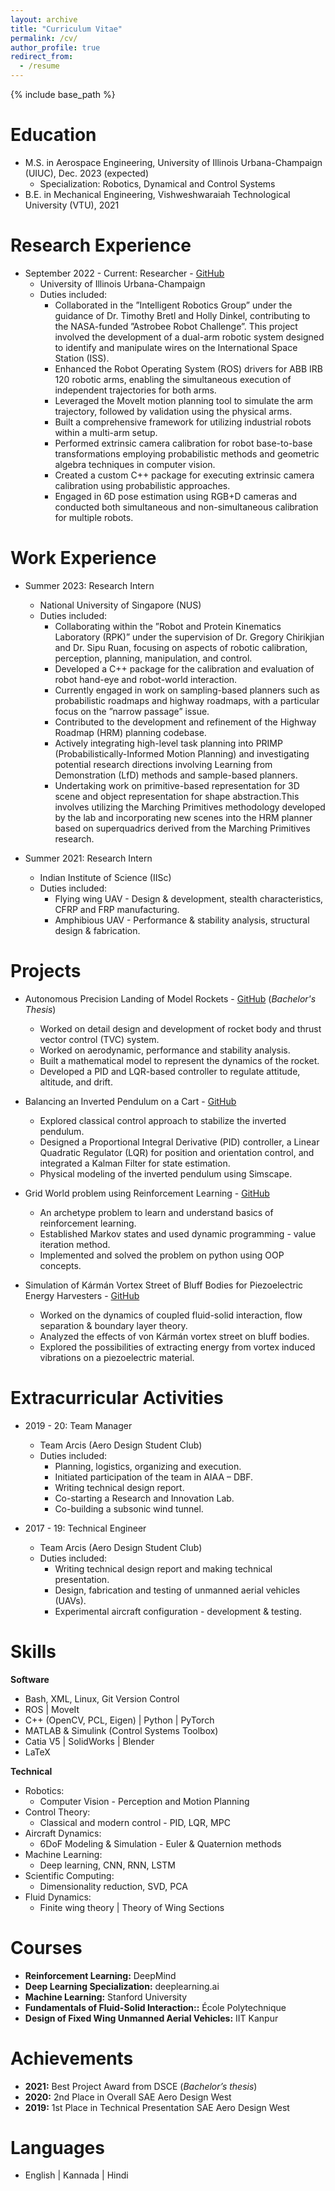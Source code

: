 ```yaml
---
layout: archive
title: "Curriculum Vitae"
permalink: /cv/
author_profile: true
redirect_from:
  - /resume
---
```


{% include base_path %}

Education
======
* M.S. in Aerospace Engineering, University of Illinois Urbana-Champaign (UIUC), Dec. 2023 (expected)
  - Specialization: Robotics, Dynamical and Control Systems
* B.E. in Mechanical Engineering, Vishweshwaraiah Technological University (VTU), 2021
<!---* Ph.D in Version Control Theory, GitHub University, 2018 (expected)--->

Research Experience
======
* September 2022 - Current: Researcher - [GitHub](https://github.com/RMDLO/abb_dual_arm)
  * University of Illinois Urbana-Champaign
  * Duties included: 
    - Collaborated in the ”Intelligent Robotics Group” under the guidance of Dr. Timothy Bretl and Holly Dinkel, contributing to the NASA-funded ”Astrobee Robot Challenge”. This project involved the development of a dual-arm robotic system designed to identify and manipulate wires on the International Space Station (ISS).
    - Enhanced the Robot Operating System (ROS) drivers for ABB IRB 120 robotic arms, enabling the simultaneous execution of independent trajectories for both arms.
    - Leveraged the MoveIt motion planning tool to simulate the arm trajectory, followed by validation using the physical arms.
    - Built a comprehensive framework for utilizing industrial robots within a multi-arm setup. 
    - Performed extrinsic camera calibration for robot base-to-base transformations employing probabilistic methods and geometric algebra techniques in computer vision.
    - Created a custom C++ package for executing extrinsic camera calibration using probabilistic approaches.
    - Engaged in 6D pose estimation using RGB+D cameras and conducted both simultaneous and non-simultaneous calibration for multiple robots.


Work Experience
======
* Summer 2023: Research Intern
  * National University of Singapore (NUS)
  * Duties included: 
    - Collaborating within the ”Robot and Protein Kinematics Laboratory (RPK)” under the supervision of Dr. Gregory Chirikjian and Dr. Sipu Ruan, focusing on aspects of robotic calibration, perception, planning, manipulation, and control.
    - Developed a C++ package for the calibration and evaluation of robot hand-eye and robot-world interaction. 
    - Currently engaged in work on sampling-based planners such as probabilistic roadmaps and highway roadmaps, with a particular focus on the ”narrow passage” issue.
    - Contributed to the development and refinement of the Highway Roadmap (HRM) planning codebase. 
    - Actively integrating high-level task planning into PRIMP (Probabilistically-Informed Motion Planning) and investigating potential research directions involving Learning from Demonstration (LfD) methods and sample-based planners. 
    - Undertaking work on primitive-based representation for 3D scene and object representation for shape abstraction.This involves utilizing the Marching Primitives methodology developed by the lab and incorporating new scenes into the HRM planner based on superquadrics derived from the Marching Primitives research.

* Summer 2021: Research Intern
  * Indian Institute of Science (IISc)
  * Duties included: 
    - Flying wing UAV - Design & development, stealth characteristics, CFRP and FRP manufacturing.
    - Amphibious UAV - Performance & stability analysis, structural design & fabrication.

Projects
======
* Autonomous Precision Landing of Model Rockets - [GitHub](https://github.com/raghavvs/Autonomous-Landing-of-Model-Rockets)
  (*Bachelor's Thesis*)
  * Worked on detail design and development of rocket body and thrust vector control (TVC) system.
  * Worked on aerodynamic, performance and stability analysis.
  * Built a mathematical model to represent the dynamics of the rocket.
  * Developed a PID and LQR-based controller to regulate attitude, altitude, and drift.

* Balancing an Inverted Pendulum on a Cart - [GitHub](https://github.com/raghavvs/Inverted-Pendulum-on-a-Cart)
  * Explored classical control approach to stabilize the inverted pendulum.
  * Designed a Proportional Integral Derivative (PID) controller, a Linear Quadratic Regulator (LQR) for
    position and orientation control, and integrated a Kalman Filter for state estimation. 
  * Physical modeling of the inverted pendulum using Simscape.

* Grid World problem using Reinforcement Learning - [GitHub](https://github.com/raghavvs/Grid-world-reinforcement-learning)
  * An archetype problem to learn and understand basics of reinforcement learning.
  * Established Markov states and used dynamic programming - value iteration method.
  * Implemented and solved the problem on python using OOP concepts.

* Simulation of Kármán Vortex Street of Bluff Bodies for Piezoelectric Energy Harvesters - [GitHub](https://github.com/raghavvs/Simulation-of-Karman-Vortex-Street-of-Bluff-Bodies-for-Piezoelectric-Energy-Harvesters)
  * Worked on the dynamics of coupled fluid-solid interaction, flow separation & boundary layer theory. 
  * Analyzed the effects of von Kármán vortex street on bluff bodies.
  * Explored the possibilities of extracting energy from vortex induced vibrations on a piezoelectric
    material.

Extracurricular Activities
======
* 2019 - 20: Team Manager
  * Team Arcis (Aero Design Student Club)
  * Duties included: 
    - Planning, logistics, organizing and execution.
    - Initiated participation of the team in AIAA – DBF. 
    - Writing technical design report.
    - Co-starting a Research and Innovation Lab.
    - Co-building a subsonic wind tunnel.

* 2017 - 19: Technical Engineer
  * Team Arcis (Aero Design Student Club)
  * Duties included:  
    - Writing technical design report and making technical presentation.
    - Design, fabrication and testing of unmanned aerial vehicles (UAVs).
    - Experimental aircraft configuration - development & testing.

  
Skills
======
**Software**

* Bash, XML, Linux, Git Version Control
* ROS $\vert$ MoveIt
* C++ (OpenCV, PCL, Eigen) $\vert$ Python $\vert$ PyTorch
* MATLAB & Simulink (Control Systems Toolbox)
* Catia V5 $\vert$ SolidWorks $\vert$ Blender
* LaTeX

**Technical**

* Robotics:
  - Computer Vision - Perception and Motion Planning
* Control Theory:
  - Classical and modern control - PID, LQR, MPC
* Aircraft Dynamics:
  - 6DoF Modeling & Simulation - Euler & Quaternion methods
* Machine Learning:
  - Deep learning, CNN, RNN, LSTM
* Scientific Computing:
  - Dimensionality reduction, SVD, PCA
* Fluid Dynamics:
  - Finite wing theory $\vert$ Theory of Wing Sections

<!--Publications
======
  <ul>{% for post in site.publications %}
    {% include archive-single-cv.html %}
  {% endfor %}</ul>
  
Talks
======
  <ul>{% for post in site.talks %}
    {% include archive-single-talk-cv.html %}
  {% endfor %}</ul>
  
Teaching
======
  <ul>{% for post in site.teaching %}
    {% include archive-single-cv.html %}
  {% endfor %}</ul>
  
Service and leadership
======
* Currently signed in to 43 different slack teams-->

Courses
======

* **Reinforcement Learning:** DeepMind
* **Deep Learning Specialization:** deeplearning.ai
* **Machine Learning:** Stanford University
* **Fundamentals of Fluid-Solid Interaction::** École Polytechnique
* **Design of Fixed Wing Unmanned Aerial Vehicles:** IIT Kanpur

Achievements
======

* **2021:** Best Project Award from DSCE (*Bachelor’s thesis*)
* **2020:** 2nd Place in Overall SAE Aero Design West
* **2019:** 1st Place in Technical Presentation SAE Aero Design West

Languages
======

* English $\vert$ Kannada $\vert$ Hindi